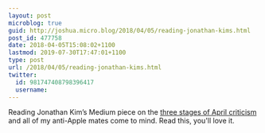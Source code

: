 ```yaml
---
layout: post
microblog: true
guid: http://joshua.micro.blog/2018/04/05/reading-jonathan-kims.html
post_id: 477758
date: 2018-04-05T15:08:02+1100
lastmod: 2019-07-30T17:47:01+1100
type: post
url: /2018/04/05/reading-jonathan-kims.html
twitter:
  id: 981747408798396417
  username: 
---
```

Reading Jonathan Kim’s Medium piece on the [three stages of April criticism](https://medium.com/rethink-reviews/airpods-and-the-three-stages-of-apple-criticism-fed70b84e435) and all of my anti-Apple mates come to mind. Read this, you'll love it.
